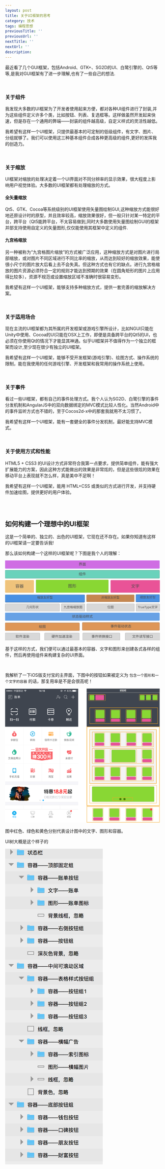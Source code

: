 ```yaml
---
layout: post
title: 关于UI框架的思考
category: 技术
tags: 编程思想
previousTitle: ''
previousUrl: ''
nextTitle: ''
nextUrl: ''
description:
---
```


最近看了几个GUI框架，包括Android、GTK+、SG2D的UI、白鹭引擎的、Qt5等等,是我对GUI框架有了进一步理解,也有了一些自己的想法.

<br>

### 关于组件

我发现大多数的UI框架为了开发者使用起来方便，都对各种UI组件进行了封装,并为这些组件定义许多个类，比如按钮、列表、复选框等。这样做虽然开发起来快速，但是存在一个通用的弊端——封装的组件越高级，自定义样式的灵活性越低。

我希望有这样一个UI框架，只提供最基本的可定制的低级组件，有文字、图片、分组就够了。我们可以使用这三种基本组件合成各种更高级的组件,更好的发挥我的创造力。

<br>

### 关于缩放

UI框架对缩放的处理决定着一个UI界面对不同分辨率的显示效果，很大程度上影响用户视觉体验。大多数的UI框架都有处理缩放的方式。

#### 全矢量缩放

Qt5、GTK、Cocoa等系统级别的UI框架使用矢量图绘制GUI,这种缩放方式能很好地还原设计时的原型，并且效率较高，缩放效果很好，但一般只针对某一特定的平台，跨平台（Qt5能跨平台，不太容易做到,同时大多数使用矢量图绘制GUI的框架并部支持使用自定义的矢量图形,仅仅能使用其框架中定义的组件.

#### 九宫格缩放

另一种被称为“九宫格图片缩放”的方式被广泛应用，这种缩放方式是对图片进行局部缩放，或对图片不同区域进行不同比率的缩放，从而达到较好的缩放效果，能使很小尺寸的图片放大后看上去不会失真。但这种方式也有它的缺点。进行九宫格缩放的图片资源必须符合一定的规则才能达到预期的效果（在圆角矩形的图片上应用得比较多），资源不规范或设置缩放区域不准确时很容易变形。

我希望有这样一个UI框架，能够支持多种缩放方式，提供一套完善的缩放解决方案。

<br>

### 关于适用场合

现在主流的UI框架都为其所属的开发框架或游戏引擎所设计，比如NGUI只能在Unity中使用、Cocoa的UI只能在OSX上工作，即便是具备跨平台的Qt5的UI，也必须在你使用Qt的情况下才能显其神通。似乎UI框架并不值得作为一个独立的框架而设计,至少现在很少有独立的UI框架。

我希望有这样一个UI框架，能够不受开发框架(游戏引擎)、绘图方式、操作系统的限制，能在我使用的任何游戏引擎、开发框架和我常用的操作系统上使用。

<br>

### 关于事件

看过一些UI框架，都有自己的事件处理方式。我个人认为SG2D、白鹭引擎的事件分发机制和AngularJS中的双向数据绑定的MVC模式比较人性化。当然Android中的事件监听方式也不错的，至于Cocos2d-x中的那套我就用不太习惯了。

我希望有这样一个UI框架，能有一套健全的事件分发机制，最好能支持MVC模式。

<br>

### 关于使用方式和性能

HTML5 + CSS3 的UI设计方式非常符合我第一点要求，提供简单组件，能有强大扩展能力的方案，因此这种方式能做出的效果是非常炫的，但是这些很炫的效果在移动平台上表现就不怎么样，真是美中不足啊！

我希望有这样一个UI框架，能用 HTML+CSS 或类似的方式进行开发，并支持硬件加速绘图，提供更好的用户体验。

<br>
<br>

## 如何构建一个理想中的UI框架

这是一个简单的、独立的、出色的UI框架，它现在还不存在。如果你知道有这样的UI框架请一定要告诉我!

那么该如何构建一个这样的UI框架呢？下图是我个人的理解：

<img class="post_center_img_noborder" src="/assets/img/ui/thinking/UI架构解析.svg">


基于这样的方式，我们便可以通过最基本的容器、文字和图形来创建各式各样的组件，然后再使用组件来构建复杂的UI界面。

<br>

我解析了一下iOS版支付宝的主界面，下图中的按钮如果被定义为 `包含一个图形和一个文字的容器` 的话，那复用率是不是会很高呢！

<img class="post_center_img_noborder" src="/assets/img/ui/thinking/支付宝主界面分解.png">

图中红色、绿色和黄色分别代表设计图中的文字、图形和容器。

UI树大概是这个样子的

<img class="post_center_img" src="/assets/img/ui/thinking/uitree.png">
